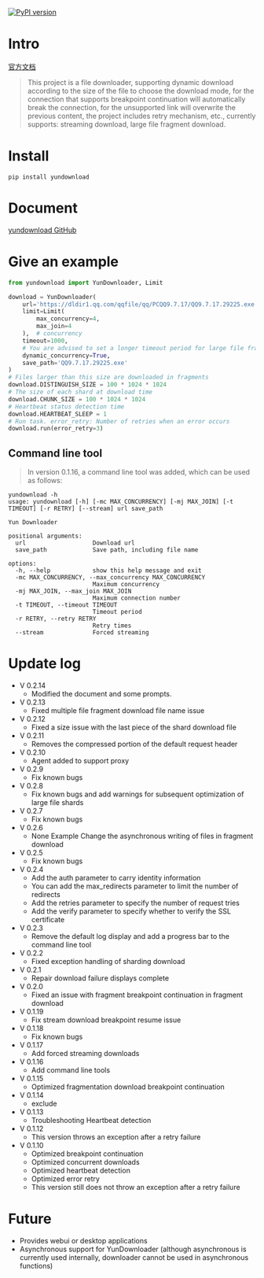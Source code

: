 [![PyPI version](https://badge.fury.io/py/yundownload.svg)](https://badge.fury.io/py/yundownload)

# Intro

[官方文档](https://2214372851.github.io/yundownload/)
> This project is a file downloader, supporting dynamic download according to the size of the file to choose the
> download mode, for the connection that supports breakpoint continuation will automatically break the connection, for
> the
> unsupported link will overwrite the previous content, the project includes retry mechanism, etc., currently supports:
> streaming download, large file fragment download.

# Install

`pip install yundownload`

# Document

[yundownload GitHub](https://github.com/2214372851/yundownload)

# Give an example

```python
from yundownload import YunDownloader, Limit

download = YunDownloader(
    url='https://dldir1.qq.com/qqfile/qq/PCQQ9.7.17/QQ9.7.17.29225.exe',
    limit=Limit(
        max_concurrency=4,
        max_join=4
    ),  # concurrency
    timeout=1000,
    # You are advised to set a longer timeout period for large file fragments because large file fragments exert pressure on the peer server
    dynamic_concurrency=True,
    save_path='QQ9.7.17.29225.exe'
)
# Files larger than this size are downloaded in fragments
download.DISTINGUISH_SIZE = 100 * 1024 * 1024
# The size of each shard at download time
download.CHUNK_SIZE = 100 * 1024 * 1024
# Heartbeat status detection time
download.HEARTBEAT_SLEEP = 1
# Run task. error_retry: Number of retries when an error occurs
download.run(error_retry=3)
```

## Command line tool

> In version 0.1.16, a command line tool was added, which can be used as follows:

```shell
yundownload -h
usage: yundownload [-h] [-mc MAX_CONCURRENCY] [-mj MAX_JOIN] [-t TIMEOUT] [-r RETRY] [--stream] url save_path

Yun Downloader

positional arguments:
  url                   Download url
  save_path             Save path, including file name

options:
  -h, --help            show this help message and exit
  -mc MAX_CONCURRENCY, --max_concurrency MAX_CONCURRENCY
                        Maximum concurrency
  -mj MAX_JOIN, --max_join MAX_JOIN
                        Maximum connection number
  -t TIMEOUT, --timeout TIMEOUT
                        Timeout period
  -r RETRY, --retry RETRY
                        Retry times
  --stream              Forced streaming
```

# Update log
- V 0.2.14
  - Modified the document and some prompts.
- V 0.2.13
  - Fixed multiple file fragment download file name issue
- V 0.2.12
  - Fixed a size issue with the last piece of the shard download file
- V 0.2.11
  - Removes the compressed portion of the default request header
- V 0.2.10
  - Agent added to support proxy
- V 0.2.9
  - Fix known bugs
- V 0.2.8
  - Fix known bugs and add warnings for subsequent optimization of large file shards
- V 0.2.7
  - Fix known bugs
- V 0.2.6
  - None Example Change the asynchronous writing of files in fragment download
- V 0.2.5
    - Fix known bugs
- V 0.2.4
    - Add the auth parameter to carry identity information
    - You can add the max_redirects parameter to limit the number of redirects
    - Add the retries parameter to specify the number of request tries
    - Add the verify parameter to specify whether to verify the SSL certificate
- V 0.2.3
    - Remove the default log display and add a progress bar to the command line tool
- V 0.2.2
    - Fixed exception handling of sharding download
- V 0.2.1
    - Repair download failure displays complete
- V 0.2.0
    - Fixed an issue with fragment breakpoint continuation in fragment download
- V 0.1.19
    - Fix stream download breakpoint resume issue
- V 0.1.18
    - Fix known bugs
- V 0.1.17
    - Add forced streaming downloads
- V 0.1.16
    - Add command line tools
- V 0.1.15
    - Optimized fragmentation download breakpoint continuation
- V 0.1.14
    - exclude
- V 0.1.13
    - Troubleshooting Heartbeat detection
- V 0.1.12
    - This version throws an exception after a retry failure
- V 0.1.10
    - Optimized breakpoint continuation
    - Optimized concurrent downloads
    - Optimized heartbeat detection
    - Optimized error retry
    - This version still does not throw an exception after a retry failure

# Future

- Provides webui or desktop applications
- Asynchronous support for YunDownloader (although asynchronous is currently used internally, downloader cannot be used
  in asynchronous functions)
